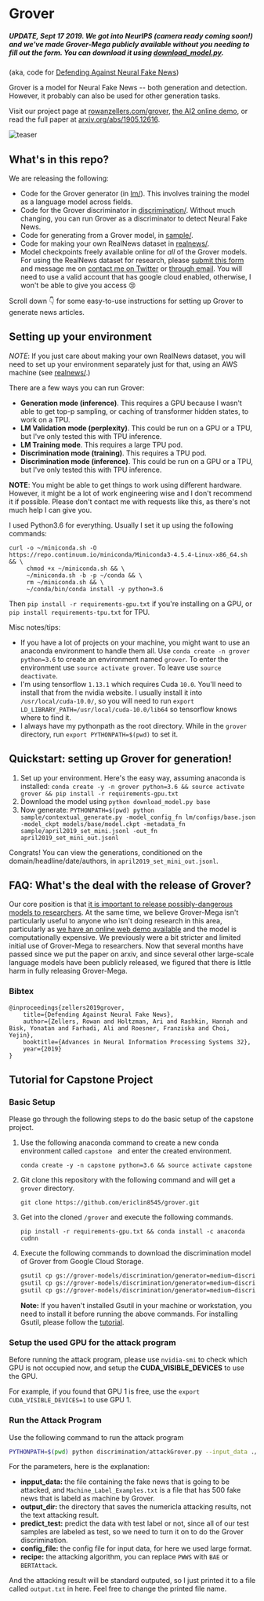 # Grover
##### UPDATE, Sept 17 2019. We got into NeurIPS (camera ready coming soon!) and we've made Grover-Mega publicly available without you needing to fill out the form. You can download it using [download_model.py](download_model.py).

(aka, code for [Defending Against Neural Fake News](https://arxiv.org/abs/1905.12616))

Grover is a model for Neural Fake News -- both generation and detection. However, it probably can also be used for other generation tasks. 

Visit our project page at [rowanzellers.com/grover](https://rowanzellers.com/grover), [the AI2 online demo](https://grover.allenai.org), or read the full paper at [arxiv.org/abs/1905.12616](https://arxiv.org/abs/1905.12616). 

![teaser](https://i.imgur.com/VAGFpBe.png "teaser")

## What's in this repo?

We are releasing the following:
* Code for the Grover generator (in [lm/](lm/)). This involves training the model as a language model across fields.
* Code for the Grover discriminator in [discrimination/](discrimination/). Without much changing, you can run Grover as a discriminator to detect Neural Fake News.
* Code for generating from a Grover model, in [sample/](sample/).
* Code for making your own RealNews dataset in [realnews/](realnews/).
* Model checkpoints freely available online for *all* of the Grover models. For using the RealNews dataset for research, please [submit this form](https://docs.google.com/forms/d/1LMAUeUtHNPXO9koyAIlDpvyKsLSYlrBj3rYhC30a7Ak) and message me on [contact me on Twitter](https://twitter.com/rown) or [through email](https://scr.im/rowan). You will need to use a valid account that has google cloud enabled, otherwise, I won't be able to give you access 😢

Scroll down 👇 for some easy-to-use instructions for setting up Grover to generate news articles.

## Setting up your environment

*NOTE*: If you just care about making your own RealNews dataset, you will need to set up your environment separately just for that, using an AWS machine (see [realnews/](realnews/).)

There are a few ways you can run Grover:
* **Generation mode (inference)**. This requires a GPU because I wasn't able to get top-p sampling, or caching of transformer hidden states, to work on a TPU.
* **LM Validation mode (perplexity)**. This could be run on a GPU or a TPU, but I've only tested this with TPU inference.
* **LM Training mode**. This requires a large TPU pod.
* **Discrimination mode (training)**. This requires a TPU pod.
* **Discrimination mode (inference)**. This could be run on a GPU or a TPU, but I've only tested this with TPU inference.

**NOTE**: You might be able to get things to work using different hardware. However, it might be a lot of work engineering wise and I don't recommend it if possible. Please don't contact me with requests like this, as there's not much help I can give you.

I used Python3.6 for everything. Usually I set it up using the following commands:
```
curl -o ~/miniconda.sh -O  https://repo.continuum.io/miniconda/Miniconda3-4.5.4-Linux-x86_64.sh  && \
     chmod +x ~/miniconda.sh && \
     ~/miniconda.sh -b -p ~/conda && \
     rm ~/miniconda.sh && \
     ~/conda/bin/conda install -y python=3.6
```
Then `pip install -r requirements-gpu.txt` if you're installing on a GPU, or `pip install requirements-tpu.txt` for TPU.

Misc notes/tips:
* If you have a lot of projects on your machine, you might want to use an anaconda environment to handle them all. Use `conda create -n grover python=3.6` to create an environment named `grover`. To enter the environment use `source activate grover`. To leave use `source deactivate`.
* I'm using tensorflow `1.13.1` which requires Cuda `10.0`. You'll need to install that from the nvidia website. I usually install it into `/usr/local/cuda-10.0/`, so you will need to run `export LD_LIBRARY_PATH=/usr/local/cuda-10.0/lib64` so tensorflow knows where to find it. 
* I always have my pythonpath as the root directory. While in the `grover` directory, run `export PYTHONPATH=$(pwd)` to set it.

## Quickstart: setting up Grover for generation!

1. Set up your environment. Here's the easy way, assuming anaconda is installed: `conda create -y -n grover python=3.6 && source activate grover && pip install -r requirements-gpu.txt`
2. Download the model using `python download_model.py base`
3. Now generate: `PYTHONPATH=$(pwd) python sample/contextual_generate.py -model_config_fn lm/configs/base.json -model_ckpt models/base/model.ckpt -metadata_fn sample/april2019_set_mini.jsonl -out_fn april2019_set_mini_out.jsonl`

Congrats! You can view the generations, conditioned on the domain/headline/date/authors, in `april2019_set_mini_out.jsonl`.

## FAQ: What's the deal with the release of Grover?

Our core position is that [it is important to release possibly-dangerous models to researchers](https://thegradient.pub/why-we-released-grover/). At the same time, we believe Grover-Mega isn't particularly useful to anyone who isn't doing research in this area, particularly as [we have an online web demo available](https://grover.allenai.org/) and the model is computationally expensive. We previously were a bit stricter and limited initial use of Grover-Mega to researchers. Now that several months have passed since we put the paper on arxiv, and since several other large-scale language models have been publicly released, we figured that there is little harm in fully releasing Grover-Mega.

### Bibtex

```
@inproceedings{zellers2019grover,
    title={Defending Against Neural Fake News},
    author={Zellers, Rowan and Holtzman, Ari and Rashkin, Hannah and Bisk, Yonatan and Farhadi, Ali and Roesner, Franziska and Choi, Yejin},
    booktitle={Advances in Neural Information Processing Systems 32},
    year={2019}
}
```

## Tutorial for Capstone Project

### Basic Setup

Please go through the following steps to do the basic setup of the capstone project.

1. Use the following anaconda command to create a new conda environment called ```capstone ``` and enter the created environment.

   ```conda create -y -n capstone python=3.6 && source activate capstone```

2. Git clone this repository with the following command and will get a `grover` directory.

   ```git clone https://github.com/ericlin8545/grover.git```

3. Get into the cloned `/grover` and execute the following commands.
   
   ```pip install -r requirements-gpu.txt && conda install -c anaconda cudnn```

4. Execute the following commands to download the discrimination model of Grover from Google Cloud Storage.

   ```bash
   gsutil cp gs://grover-models/discrimination/generator=medium~discriminator=grover~discsize=medium~dataset=p=0.96/model.ckpt-1562.data-00000-of-00001 output/
   gsutil cp gs://grover-models/discrimination/generator=medium~discriminator=grover~discsize=medium~dataset=p=0.96/model.ckpt-1562.index output/
   gsutil cp gs://grover-models/discrimination/generator=medium~discriminator=grover~discsize=medium~dataset=p=0.96/model.ckpt-1562.meta output/
   ```

   **Note:** If you haven't installed Gsutil in your machine or workstation, you need to install it before running the above commands. For installing Gsutil, please follow the [tutorial](https://cloud.google.com/storage/docs/gsutil_install#linux).

### Setup the used GPU for the attack program

Before running the attack program, please use ```nvidia-smi``` to check which GPU is not occupied now, and setup the **CUDA_VISIBLE_DEVICES** to use the GPU.

 For example, if you found that GPU 1 is free, use the `export CUDA_VISIBLE_DEVICES=1` to use GPU 1.

### Run the Attack Program

Use the following command to run the attack program

```bash
PYTHONPATH=$(pwd) python discrimination/attackGrover.py --input_data ./input_data/Machine_Label_Examples.txt --output_dir output/ --predict_test true --config_file ./lm/configs/large.json --recipe PWWS > output.txt
```

For the parameters, here is the explanation:

- **inpput_data:** the file containing the fake news that is going to be attacked, and `Machine_Label_Examples.txt` is a file  that has 500 fake news that is labeld as machine by Grover.
- **output_dir:** the directory that saves the numericla attacking results, not the text attacking result.
- **predict_test:** predict the data with test label or not, since all of our test samples are labeled as test, so we need to turn it on to do the Grover discrimination.
- **config_file:** the config file for input data, for here we used large format.
- **recipe:** the attacking algorithm, you can replace `PWWS` with `BAE` or `BERTAttack`.

And the attacking result will be standard outputed, so I just printed it to a file called `output.txt` in here. Feel free to change the printed file name.